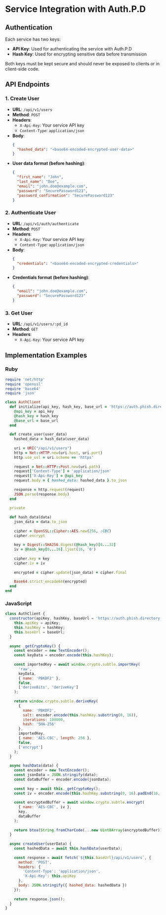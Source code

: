 # Service Integration with Auth.P.D

## Authentication

Each service has two keys:
- **API Key**: Used for authenticating the service with Auth.P.D
- **Hash Key**: Used for encrypting sensitive data before transmission

Both keys must be kept secure and should never be exposed to clients or in client-side code.

## API Endpoints

### 1. Create User
- **URL**: `/api/v1/users`
- **Method**: `POST`
- **Headers**:
  - `X-Api-Key`: Your service API key
  - `Content-Type`: `application/json`
- **Body**:
  ```json
  {
    "hashed_data": "<base64-encoded-encrypted-user-data>"
  }
  ```
- **User data format (before hashing)**:
  ```json
  {
    "first_name": "John",
    "last_name": "Doe",
    "email": "john.doe@example.com",
    "password": "SecurePassword123",
    "password_confirmation": "SecurePassword123"
  }
  ```

### 2. Authenticate User
- **URL**: `/api/v1/auth/authenticate`
- **Method**: `POST`
- **Headers**:
  - `X-Api-Key`: Your service API key
  - `Content-Type`: `application/json`
- **Body**:
  ```json
  {
    "credentials": "<base64-encoded-encrypted-credentials>"
  }
  ```
- **Credentials format (before hashing)**:
  ```json
  {
    "email": "john.doe@example.com",
    "password": "SecurePassword123"
  }
  ```

### 3. Get User
- **URL**: `/api/v1/users/:pd_id`
- **Method**: `GET`
- **Headers**:
  - `X-Api-Key`: Your service API key

## Implementation Examples

### Ruby
```ruby
require 'net/http'
require 'openssl'
require 'base64'
require 'json'

class AuthClient
  def initialize(api_key, hash_key, base_url = 'https://auth.phish.directory')
    @api_key = api_key
    @hash_key = hash_key
    @base_url = base_url
  end
  
  def create_user(user_data)
    hashed_data = hash_data(user_data)
    
    uri = URI("/api/v1/users")
    http = Net::HTTP.new(uri.host, uri.port)
    http.use_ssl = uri.scheme == 'https'
    
    request = Net::HTTP::Post.new(uri.path)
    request['Content-Type'] = 'application/json'
    request['X-Api-Key'] = @api_key
    request.body = { hashed_data: hashed_data }.to_json
    
    response = http.request(request)
    JSON.parse(response.body)
  end
  
  private
  
  def hash_data(data)
    json_data = data.to_json
    
    cipher = OpenSSL::Cipher::AES.new(256, :CBC)
    cipher.encrypt
    
    key = Digest::SHA256.digest(@hash_key)[0...32]
    iv = @hash_key[0...16].ljust(16, '0')
    
    cipher.key = key
    cipher.iv = iv
    
    encrypted = cipher.update(json_data) + cipher.final
    
    Base64.strict_encode64(encrypted)
  end
end
```

### JavaScript
```javascript
class AuthClient {
  constructor(apiKey, hashKey, baseUrl = 'https://auth.phish.directory') {
    this.apiKey = apiKey;
    this.hashKey = hashKey;
    this.baseUrl = baseUrl;
  }
  
  async _getCryptoKey() {
    const encoder = new TextEncoder();
    const keyData = encoder.encode(this.hashKey);
    
    const importedKey = await window.crypto.subtle.importKey(
      'raw',
      keyData,
      { name: 'PBKDF2' },
      false,
      ['deriveBits', 'deriveKey']
    );
    
    return window.crypto.subtle.deriveKey(
      {
        name: 'PBKDF2',
        salt: encoder.encode(this.hashKey.substring(0, 16)),
        iterations: 100000,
        hash: 'SHA-256'
      },
      importedKey,
      { name: 'AES-CBC', length: 256 },
      false,
      ['encrypt']
    );
  }
  
  async hashData(data) {
    const encoder = new TextEncoder();
    const jsonData = JSON.stringify(data);
    const dataBuffer = encoder.encode(jsonData);
    
    const key = await this._getCryptoKey();
    const iv = encoder.encode(this.hashKey.substring(0, 16).padEnd(16, '0'));
    
    const encryptedBuffer = await window.crypto.subtle.encrypt(
      { name: 'AES-CBC', iv },
      key,
      dataBuffer
    );
    
    return btoa(String.fromCharCode(...new Uint8Array(encryptedBuffer)));
  }
  
  async createUser(userData) {
    const hashedData = await this.hashData(userData);
    
    const response = await fetch(`${this.baseUrl}/api/v1/users`, {
      method: 'POST',
      headers: {
        'Content-Type': 'application/json',
        'X-Api-Key': this.apiKey
      },
      body: JSON.stringify({ hashed_data: hashedData })
    });
    
    return response.json();
  }
}
```

